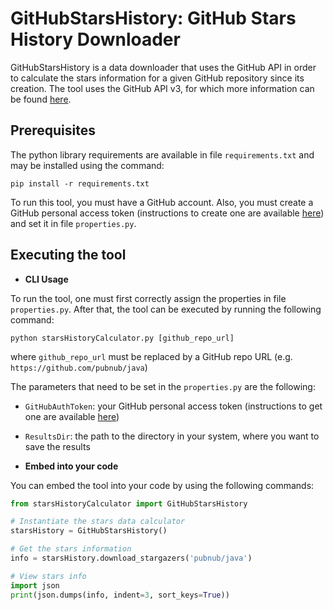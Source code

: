 # GitHubStarsHistory: GitHub Stars History Downloader

GitHubStarsHistory is a data downloader that uses the GitHub API in order to calculate the stars information for a given GitHub
repository since its creation. The tool uses the GitHub API v3, for which more information can be found [here](https://developer.github.com/v3/).

Prerequisites
-------------
The python library requirements are available in file `requirements.txt` and may be installed using
the command:
```
pip install -r requirements.txt
```

To run this tool, you must have a GitHub account. Also, you must create a GitHub personal access token
(instructions to create one are available [here](https://help.github.com/articles/creating-a-personal-access-token-for-the-command-line/))
and set it in file `properties.py`.

Executing the tool
------------------
- **CLI Usage**

To run the tool, one must first correctly assign the properties in file `properties.py`.
After that, the tool can be executed by running the following command: 
```
python starsHistoryCalculator.py [github_repo_url]
```

where `github_repo_url` must be replaced by a GitHub repo URL (e.g. `https://github.com/pubnub/java`)

The parameters that need to be set in the `properties.py` are the following:
- `GitHubAuthToken`: your GitHub personal access token (instructions to get one are available [here](https://help.github.com/articles/creating-a-personal-access-token-for-the-command-line/))
- `ResultsDir`: the path to the directory in your system, where you want to save the results

- **Embed into your code**

You can embed the tool into your code by using the following commands:

```python
from starsHistoryCalculator import GitHubStarsHistory

# Instantiate the stars data calculator
starsHistory = GitHubStarsHistory()

# Get the stars information
info = starsHistory.download_stargazers('pubnub/java')

# View stars info
import json
print(json.dumps(info, indent=3, sort_keys=True))
```
